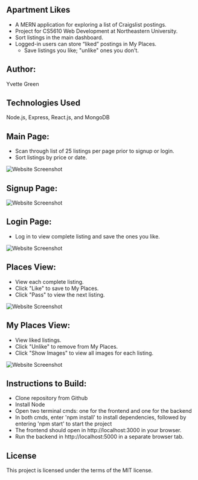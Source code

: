 ## Apartment Likes

- A MERN application for exploring a list of Craigslist postings.  
- Project for CS5610 Web Development at Northeastern University.
- Sort listings in the main dashboard.
- Logged-in users can store “liked” postings in My Places.
  - Save listings you like; "unlike" ones you don't.
  
## Author: 
Yvette Green

## Technologies Used
Node.js, Express, React.js, and MongoDB

## Main Page:
- Scan through list of 25 listings per page prior to signup or login.
- Sort listings by price or date.

![Website Screenshot](https://github.com/greeny90/apartmentlikes/blob/main/images/mainpage.png)

## Signup Page:
![Website Screenshot](https://github.com/greeny90/apartmentlikes/blob/main/images/signup.png)

## Login Page:
- Log in to view complete listing and save the ones you like. 

![Website Screenshot](https://github.com/greeny90/apartmentlikes/blob/main/images/loginpage.png)

## Places View:
- View each complete listing.
- Click "Like" to save to My Places.
- Click "Pass" to view the next listing. 

![Website Screenshot](https://github.com/greeny90/apartmentlikes/blob/main/images/places.png)

## My Places View:
- View liked listings.
- Click "Unlike" to remove from My Places.
- Click "Show Images" to view all images for each listing.

![Website Screenshot](https://github.com/greeny90/apartmentlikes/blob/main/images/myplaces.png)

## Instructions to Build:
- Clone repository from Github
- Install Node
- Open two terminal cmds: one for the frontend and one for the backend
- In both cmds, enter 'npm install' to install dependencies, followed by entering 'npm start' to start the project
- The frontend should open in http://localhost:3000 in your browser.
- Run the backend in http://localhost:5000 in a separate browser tab.

## License
This project is licensed under the terms of the MIT license.
